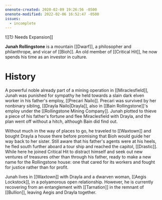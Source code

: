 ```yaml
---
onenote-created: 2020-02-09 19:26:56 -0500
onenote-modified: 2022-02-06 16:52:47 -0500
issues:
  - incomplete
---
```

![[⎋ Needs Expansion]]

**Junah Rollingstone** is a mountain [[Dwarf]], a philosopher and philanthrope, and vicar of [[Bioh]]. An old member of [[Critical Hit]], he now spends his time as an investor in culture.

# History
A powerful noble already part of a mining operation in [[Miraclesfield]], Junah was punished for sympathy he held towards a slain dark elven worker in his father's employ, [[Precari Nailo]]. Precari was survived by her nonbinary sibling, [[Drayla Nailo|Drayla]], also in [[Bain Rollingstone]]'s employ under the [[Rollingstone Mining Company]]. Junah plotted to thieve a piece of his father's fortune and flee Miraclesfield with Drayla, and the plan went off without a hitch, although Bain did find out.

Without much in the way of places to go, he traveled to [[Waxtown]] and bought Drayla a house there before promising that Bioh would guide her way back to her sister. Still aware that his father's agents were at his heels, he fled south further aboard a tour ship and reached the capitol, [[Drastic]]. While here he joined Critical Hit to distract himself and seek out new ventures of treasures other than through his father, ready to make a new name for the Rollingstone house: one that cared for its workers and fought for justice rather than for profit.

Junah lives in [[Waxtown]] with Drayla and a dwarven woman, [[Aegis Lockstock]], in a polyamorous open relationship. However, he is currently recovering from an entanglement with [[Tarnation]] in the remnant of [[Bullion]], leaving Aegis and Drayla together.
